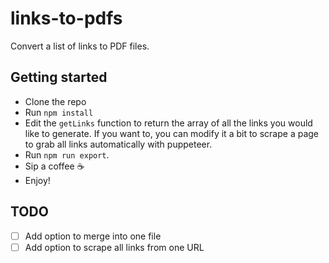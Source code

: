 # links-to-pdfs

Convert a list of links to PDF files.

## Getting started
- Clone the repo
- Run `npm install`
- Edit the `getLinks` function to return the array of all the links you would like to generate. If you want to, you can modify it a bit to scrape a page to grab all links automatically with puppeteer.
- Run `npm run export`.
- Sip a coffee ☕️
- Enjoy!

## TODO
- [ ] Add option to merge into one file
- [ ] Add option to scrape all links from one URL